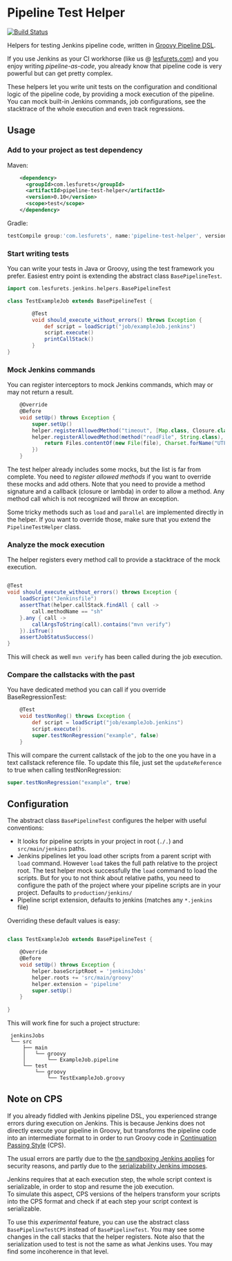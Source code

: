 # Pipeline Test Helper

[![Build Status](https://travis-ci.org/lesfurets/pipeline-test-helper.svg?branch=master)](https://travis-ci.org/lesfurets/pipeline-test-helper)

Helpers for testing Jenkins pipeline code, written in [Groovy Pipeline DSL](https://jenkins.io/doc/book/pipeline/).

If you use Jenkins as your CI workhorse (like us @ [lesfurets.com](https://www.lesfurets.com)) and you enjoy writing _pipeline-as-code_, 
you already know that pipeline code is very powerful but can get pretty complex.

These helpers let you write unit tests on the configuration and conditional logic of the pipeline code, by providing a mock execution of the pipeline.
You can mock built-in Jenkins commands, job configurations, see the stacktrace of the whole execution and even track regressions.

## Usage

### Add to your project as test dependency

Maven: 

```xml
    <dependency>
      <groupId>com.lesfurets</groupId>
      <artifactId>pipeline-test-helper</artifactId>
      <version>0.10</version>
      <scope>test</scope>
    </dependency>
```

Gradle:

```groovy
testCompile group:'com.lesfurets', name:'pipeline-test-helper', version:'0.10'
```

### Start writing tests

You can write your tests in Java or Groovy, using the test framework you prefer.
Easiest entry point is extending the abstract class `BasePipelineTest`.

```groovy
import com.lesfurets.jenkins.helpers.BasePipelineTest

class TestExampleJob extends BasePipelineTest {

        @Test
        void should_execute_without_errors() throws Exception {
            def script = loadScript("job/exampleJob.jenkins")
            script.execute()
            printCallStack()
        }
}

```

### Mock Jenkins commands

You can register interceptors to mock Jenkins commands, which may or may not return a result.

```groovy
    @Override
    @Before
    void setUp() throws Exception {
        super.setUp()
        helper.registerAllowedMethod("timeout", [Map.class, Closure.class], null)
        helper.registerAllowedMethod(method("readFile", String.class), { file ->
            return Files.contentOf(new File(file), Charset.forName("UTF-8"))
        })
    }
```

The test helper already includes some mocks, but the list is far from complete. 
You need to _register allowed methods_ if you want to override these mocks and add others. 
Note that you need to provide a method signature and a callback (closure or lambda) in order to allow a method.
Any method call which is not recognized will throw an exception.

Some tricky methods such as `load` and `parallel` are implemented directly in the helper. 
If you want to override those, make sure that you extend the `PipelineTestHelper` class.

### Analyze the mock execution

The helper registers every method call to provide a stacktrace of the mock execution.
 
```groovy

@Test
void should_execute_without_errors() throws Exception {
    loadScript("Jenkinsfile")
    assertThat(helper.callStack.findAll { call ->
        call.methodName == "sh"
    }.any { call ->
        callArgsToString(call).contains("mvn verify")
    }).isTrue()
    assertJobStatusSuccess()
}

```

This will check as well `mvn verify` has been called during the job execution. 

### Compare the callstacks with the past
You have dedicated method you can call if you override BaseRegressionTest:
```groovy
    @Test
    void testNonReg() throws Exception {
        def script = loadScript("job/exampleJob.jenkins")
        script.execute()
        super.testNonRegression("example", false)
    }
```
This will compare the current callstack of the job to the one you have in a text callstack reference file.
To update this file, just set the `updateReference` to true when calling testNonRegression:
```groovy
super.testNonRegression("example", true)
```

## Configuration

The abstract class `BasePipelineTest` configures the helper with useful conventions: 

- It looks for pipeline scripts in your project in root (`./.`) and `src/main/jenkins` paths.
- Jenkins pipelines let you load other scripts from a parent script with `load` command. 
However `load` takes the full path relative to the project root. 
The test helper mock successfully the `load` command to load the scripts. But for you to not think about relative paths, 
you need to configure the path of the project where your pipeline scripts are in your project. 
Defaults to `production/jenkins/`
- Pipeline script extension, defaults to jenkins (matches any `*.jenkins` file)

Overriding these default values is easy: 

```groovy

class TestExampleJob extends BasePipelineTest {

    @Override
    @Before
    void setUp() throws Exception {
        helper.baseScriptRoot = 'jenkinsJobs'
        helper.roots += 'src/main/groovy'
        helper.extension = 'pipeline'
        super.setUp()
    }
    
}

```

This will work fine for such a project structure:

```
 jenkinsJobs
 └── src
     ├── main
     │   └── groovy
     │       └── ExampleJob.pipeline
     └── test
         └── groovy
             └── TestExampleJob.groovy
```

## Note on CPS

If you already fiddled with Jenkins pipeline DSL, you experienced strange errors during execution on Jenkins.
This is because Jenkins does not directly execute your pipeline in Groovy, 
but transforms the pipeline code into an intermediate format to in order to run Groovy code in 
[Continuation Passing Style](https://en.wikipedia.org/wiki/Continuation-passing_style) (CPS).
 
The usual errors are partly due to the 
[the sandboxing Jenkins applies](https://wiki.jenkins-ci.org/display/JENKINS/Script+Security+Plugin#ScriptSecurityPlugin-GroovySandboxing) 
for security reasons, 
and partly due to the 
[serializability Jenkins imposes](https://github.com/jenkinsci/pipeline-plugin/blob/master/TUTORIAL.md#serializing-local-variables).

Jenkins requires that at each execution step, the whole script context is serializable, in order to stop and resume the job execution.  
To simulate this aspect, CPS versions of the helpers transform your scripts into the CPS format and check if at each step your script context is serializable. 

To use this _*experimental*_ feature, you can use the abstract class `BasePipelineTestCPS` instead of `BasePipelineTest`.
You may see some changes in the call stacks that the helper registers.
Note also that the serialization used to test is not the same as what Jenkins uses. 
You may find some incoherence in that level.